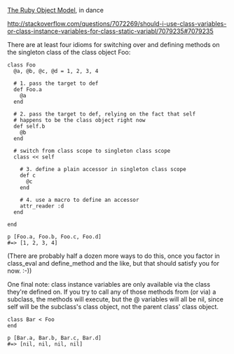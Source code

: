[The Ruby Object Model](http://www.youtube.com/watch?v=UyAoUX6GYI8), in dance

<http://stackoverflow.com/questions/7072269/should-i-use-class-variables-or-class-instance-variables-for-class-static-variabl/7079235#7079235>

There are at least four idioms for switching over and defining methods on the singleton class of the class object Foo:

    class Foo
      @a, @b, @c, @d = 1, 2, 3, 4

      # 1. pass the target to def
      def Foo.a
        @a
      end

      # 2. pass the target to def, relying on the fact that self 
      # happens to be the class object right now
      def self.b
        @b
      end

      # switch from class scope to singleton class scope
      class << self

        # 3. define a plain accessor in singleton class scope
        def c
          @c
        end

        # 4. use a macro to define an accessor
        attr_reader :d
      end

    end

    p [Foo.a, Foo.b, Foo.c, Foo.d]
    #=> [1, 2, 3, 4]

(There are probably half a dozen more ways to do this, once you factor in class_eval and define_method and the like, but that should satisfy you for now. :-))

One final note: class instance variables are only available via the class they're defined on. If you try to call any of those methods from (or via) a subclass, the methods will execute, but the @ variables will all be nil, since self will be the subclass's class object, not the parent class' class object.

    class Bar < Foo
    end

    p [Bar.a, Bar.b, Bar.c, Bar.d]
    #=> [nil, nil, nil, nil]
    
